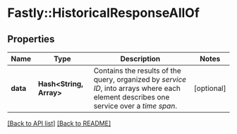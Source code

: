 # Fastly::HistoricalResponseAllOf

## Properties

| Name | Type | Description | Notes |
| ---- | ---- | ----------- | ----- |
| **data** | **Hash&lt;String, Array&gt;** | Contains the results of the query, organized by *service ID*, into arrays where each element describes one service over a *time span*. | [optional] |

[[Back to API list]](../../README.md#endpoints) [[Back to README]](../../README.md)


